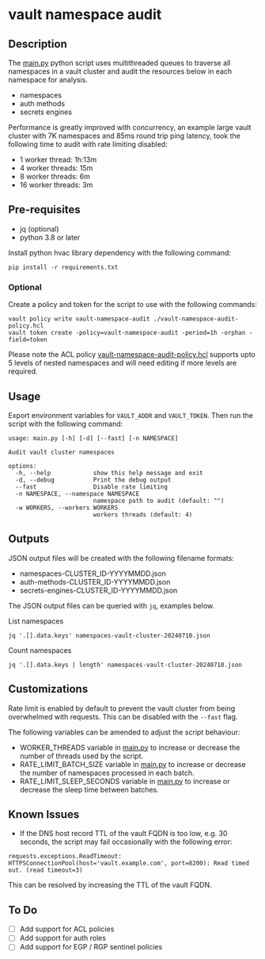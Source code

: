 # vault namespace audit

## Description
The [main.py](main.py) python script uses multithreaded queues to traverse all namespaces in a vault cluster and audit the resources below in each namespace for analysis.
- namespaces
- auth methods
- secrets engines

Performance is greatly improved with concurrency, an example large vault cluster with 7K namespaces and 85ms round trip ping latency, took the following time to audit with rate limiting disabled:
- 1 worker thread: 1h:13m
- 4 worker threads: 15m
- 8 worker threads: 6m
- 16 worker threads: 3m

## Pre-requisites
- jq (optional)
- python 3.8 or later

Install python hvac library dependency with the following command:
```shell
pip install -r requirements.txt
```

### Optional
Create a policy and token for the script to use with the following commands:
```shell
vault policy write vault-namespace-audit ./vault-namespace-audit-policy.hcl
vault token create -policy=vault-namespace-audit -period=1h -orphan -field=token
```
Please note the ACL policy [vault-namespace-audit-policy.hcl](vault-namespace-audit-policy.hcl) supports upto 5 levels of nested namespaces and will need editing if more levels are required.

## Usage
Export environment variables for `VAULT_ADDR` and `VAULT_TOKEN`. Then run the script with the following command:

```shell
usage: main.py [-h] [-d] [--fast] [-n NAMESPACE]

Audit vault cluster namespaces

options:
  -h, --help            show this help message and exit
  -d, --debug           Print the debug output
  --fast                Disable rate limiting
  -n NAMESPACE, --namespace NAMESPACE
                        namespace path to audit (default: "")
  -w WORKERS, --workers WORKERS
                        workers threads (default: 4)
```

## Outputs
JSON output files will be created with the following filename formats:
- namespaces-CLUSTER_ID-YYYYMMDD.json
- auth-methods-CLUSTER_ID-YYYYMMDD.json
- secrets-engines-CLUSTER_ID-YYYYMMDD.json

The JSON output files can be queried with `jq`, examples below.

List namespaces
```shell
jq '.[].data.keys' namespaces-vault-cluster-20240710.json
```

Count namespaces
```shell
jq '.[].data.keys | length' namespaces-vault-cluster-20240710.json
```

## Customizations
Rate limit is enabled by default to prevent the vault cluster from being overwhelmed with requests. This can be disabled with the `--fast` flag.

The following variables can be amended to adjust the script behaviour:
- WORKER_THREADS variable in [main.py](main.py) to increase or decrease the number of threads used by the script.
- RATE_LIMIT_BATCH_SIZE variable in [main.py](main.py) to increase or decrease the number of namespaces processed in each batch.
- RATE_LIMIT_SLEEP_SECONDS variable in [main.py](main.py) to increase or decrease the sleep time between batches.

## Known Issues
- If the DNS host record TTL of the vault FQDN is too low, e.g. 30 seconds, the script may fail occasionally with the following error:
```
requests.exceptions.ReadTimeout: HTTPSConnectionPool(host='vault.example.com', port=8200): Read timed out. (read timeout=3)
```
  This can be resolved by increasing the TTL of the vault FQDN.
  
## To Do
- [ ] Add support for ACL policies
- [ ] Add support for auth roles
- [ ] Add support for EGP / RGP sentinel policies
